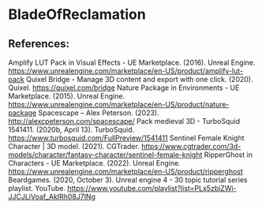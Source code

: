 # BladeOfReclamation


## References:

Amplify LUT Pack in Visual Effects - UE Marketplace. (2016). Unreal Engine. https://www.unrealengine.com/marketplace/en-US/product/amplify-lut-pack
Quixel Bridge - Manage 3D content and export with one click. (2020). Quixel. https://quixel.com/bridge
Nature Package in Environments - UE Marketplace. (2015). Unreal Engine. https://www.unrealengine.com/marketplace/en-US/product/nature-package
Spacescape – Alex Peterson. (2023). http://alexcpeterson.com/spacescape/
Pack medieval 3D - TurboSquid 1541411. (2020b, April 13). TurboSquid. https://www.turbosquid.com/FullPreview/1541411
Sentinel Female Knight Character | 3D model. (2021). CGTrader. https://www.cgtrader.com/3d-models/character/fantasy-character/sentinel-female-knight
RipperGhost in Characters - UE Marketplace. (2022). Unreal Engine. https://www.unrealengine.com/marketplace/en-US/product/ripperghost
Beardgames. (2020, October 3). Unreal engine 4 - 30 topic tutorial series playlist. YouTube. https://www.youtube.com/playlist?list=PLx5zbiZWi-JJCJLiVoaf_AkIRh08J7lNg 
